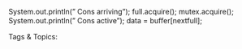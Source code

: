 System.out.println(” Cons arriving”);
full.acquire();
mutex.acquire();
System.out.println(” Cons active”);
data = buﬀer[nextfull];

   Tags & Topics:
   